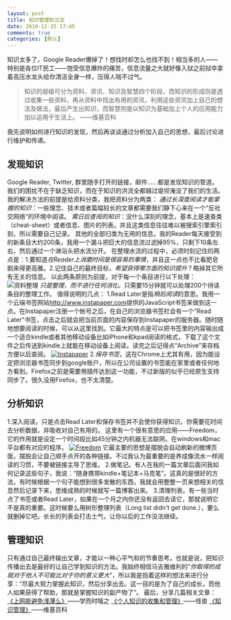 ```yaml
---
layout: post
title: 知识管理和沉淀
date: 2010-12-25 17:45
comments: true
categories: [默认]
---
```

知识太多了，Google Reader爆掉了！想找时却怎么也找不到！相当多的人——特别是各位IT民工——饱受信息爆炸的痛苦，信息流量之大就好像入狱之前狱卒拿着高压水龙头给你清洁全身一样，压得人喘不过气。
<blockquote>知识的层级可分为资料、资讯、知识及智慧四个阶段，而知识的形成则是透过收集一些资料，再从资料中找出有用的资讯，利用这些资讯加上自己的想法及做法，最后产生出知识，而智慧则是以知识为基础加上个人的应用能力加以运用于生活上。
——维基百科</blockquote>
我先说明如何进行知识的发现，然后再谈谈通过分析加入自己的思想，最后讨论进行维护和传递。
<h2>发现知识</h2>
Google Reader, Twitter, 群里随手打开的链接，邮件……都是发现知识的管道。我们的困扰不在于缺乏知识，而在于知识的洪流全都越过堤坝淹没了我们的生活。
我的解决方法的前提是给资料分类，我把资料分为两类：
<em>通过长深度阅读才能掌握的知识</em>：一些理念、技术或者篇幅较长的文章都需要我们静下心来在一个“反社交网络”的环境中阅读。
<em>需日后查阅的知识</em>：没什么深刻的理念，基本上是速查类（cheat-sheet）或者信息、图片的列表。并且这类信息往往难以被搜索引擎索引到，所以需要自己记录。
其他的全部归类为无用的信息。我的Reader每天接受到的新条目大约200条，我用一个漏斗把巨大的信息流过滤掉95%，只剩下10条左右，然后通过一个淋浴头把水流分开。
在整理水流的过程中，必须时刻记住的两点是：1.要知道<em>在Reader上消磨时间是很容易的事情</em>，并且这一点也不比看肥皂剧来得更高雅。2.记住自己的最终目标，<em>希望获得哪方面的知识提升</em>？略掉其它所有无关的信息。
以此两条原则为前提，对于每一个条目进行以下处理：
<img class="aligncenter size-full wp-image-488" title="资料整理" src="http://yuguo.us/files/2010/12/1.png" alt="资料整理"   />
<em>只是整理，而不进行任何消化。</em>只需要15分钟就可以处理200个待读条目的整理工作。
值得说明的几点：
1.Read Later是指<em>稍后阅读</em>的意思。我用一个云端书签网站<a href="http://www.instapaper.com/">http://www.instapaper.com</a>提供的JavaScript书签来做到这一点。在Instapaper注册一个帐号之后，在自己的浏览器书签栏会有一个“Read Later”书签，点击之后就会把当前页面的内容保存到Instapaper的服务器。随时随地想要阅读的时候，可以从这里找到。它最大的特点是可以把书签里的内容输出成一个适合kindle或者其他移动设备比如iPhone和kpad阅读的格式，下载了这个文件之后传送到kindle上就能在移动设备上阅读。读完之后记得点“Archive”来存档方便以后查阅。
<a href="http://www.instapaper.com"><img class="aligncenter size-full wp-image-489" title="Instapaper" src="http://yuguo.us/files/2010/12/2.jpg" alt="Instapaper"   /></a>
2.<em>保存书签</em>，这在Chrome上尤其有用，因为能设定把浏览器书签同步到google账户，所以在公司设置的书签能在家里或者任何地方看到。Firefox之前是需要用插件达到这一功能，不过新版的似乎已经原生支持同步了。很久没用Firefox，也不太清楚。
<h2>分析知识</h2>
1.深入阅读。只是点击Read Later和保存书签并不会使你获得知识，你需要花时间去分析数据，并吸收对自己有用的。
这里有一个很有意思的应用——Freedom，它的作用就是设定一个时间段比如45分钟之内机器无法联网，在windows和mac平台都有对应的程序。
<a href="http://macfreedom.com/"><img title="Freedom" src="http://yuguo.us/files/2010/12/3.png" alt="Freedom"   /></a>
它最主要的思想是摆脱会自动刷新的微博页面，摆脱会让自己顺手点开的各种链接。不过我认为最重要的是养成像流水一样阅读的习惯，不要被链接主导了思维。
2.做笔记。有人在我的一篇文章后面问我如何记录这些句子，我说：“随身携带kindle+笔记本+马克笔”。这真的是很好的方法，有时候根据一个句子能想到很多发散的东西，我就会用整整一页来想相关的信息然后记录下来，思维成熟的时候就写一篇博客出来。
3.清理列表。有一些当时点了书签或者Read Later，如果在一个月之内你还没有返回去读它，那就说明它不是真的重要。这时候要么用树形整理列表（Long list didn't get done.），要么就删掉它吧。长长的列表会打击士气，让你以后的工作没法继续。
<h2>管理知识</h2>
只有通过自己最终输出文章，才能以一种心平气和的节奏思考。也就是说，把知识传播出去是最好的让自己学到知识的方法。我始终相信马吉雅维利的“<em>你取得的成就对于他人不可能比对于你的意义更大</em>”，所以我是抱着这样的想法来进行分享：“尽最大努力掌握此知识，然后分享出去。这一目的是为了自己的成长，而他人如果获得了帮助，那就是掌握知识的副产物了”。
最后，分享几篇相关文章：
<a href="http://www.geekonomics10000.com/553">《上网能避免浅薄么》</a>——学而时嘻之
<a href="http://www.argoy.net/?p=43">《个人知识的收集和管理》</a>——怪兽
<a href="http://zh.wikipedia.org/zh/%E7%9F%A5%E8%AF%86%E7%AE%A1%E7%90%86">《知识管理》</a>——维基百科
